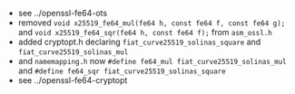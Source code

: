- see ../openssl-fe64-ots
- removed `void x25519_fe64_mul(fe64 h, const fe64 f, const fe64 g);` and `void x25519_fe64_sqr(fe64 h, const fe64 f);` from `asm_ossl.h` 
- added cryptopt.h declaring `fiat_curve25519_solinas_square` and `fiat_curve25519_solinas_mul`
- and `namemapping.h`  now `#define fe64_mul fiat_curve25519_solinas_mul` and `#define fe64_sqr fiat_curve25519_solinas_square`
- see ../openssl-fe64-cryptopt
